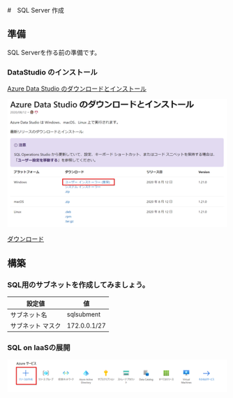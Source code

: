 #　SQL Server 作成

## 準備
SQL Serverを作る前の準備です。
### DataStudio のインストール

[Azure Data Studio のダウンロードとインストール][1]

![Azure Data Studio ](images/azure-datastudio.png "Azure Data Studio インストール")

[ダウンロード][2]


## 構築
### SQL用のサブネットを作成してみましょう。

|  設定値 |  値  |
| ---- | ---- |
|  サブネット名 |  sqlsubment  |
|  サブネット マスク  |  172.0.0.1/27  |

### SQL on IaaSの展開

![リソースの作成](images/resource-create.png "サンプル")


[1]:https://docs.microsoft.com/ja-jp/sql/azure-data-studio/download-azure-data-studio?view=sql-server-ver15
[2]:https://go.microsoft.com/fwlink/?linkid=2138608

